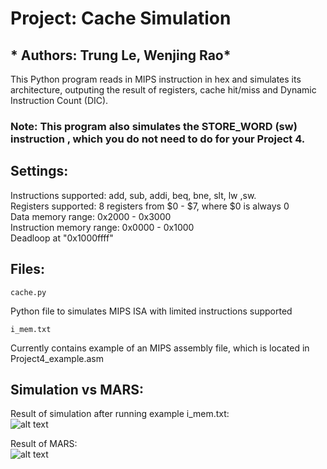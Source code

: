 # Project: Cache Simulation       
## * Authors: Trung Le, Wenjing Rao*  
This Python program reads in MIPS instruction in hex and simulates its architecture, outputing  the result of registers, cache hit/miss and Dynamic Instruction Count (DIC).  
### Note: This program also simulates the STORE_WORD (sw) instruction , which you do not need to do for your Project 4.

## Settings:  
Instructions supported: add, sub, addi, beq, bne, slt, lw ,sw.  
Registers supported: 8 registers from $0 - $7, where $0 is always 0  
Data memory range: 0x2000 - 0x3000  
Instruction memory range: 0x0000 - 0x1000  
Deadloop at "0x1000ffff"

## Files:
```
cache.py
```
Python file to simulates MIPS ISA with limited instructions supported
<br />
  
  
```
i_mem.txt
```
Currently contains example of an MIPS assembly file, which is located in Project4_example.asm


## Simulation vs MARS:
Result of simulation after running example i_mem.txt:  
![alt text](https://github.com/lohe987/ECE366SamplePrograms/blob/master/Cache_Simulator/githubp4new.png)
  
Result of MARS:  
![alt text](https://github.com/lohe987/ECE366SamplePrograms/blob/master/Cache_Simulator/githubp4_1.png)
